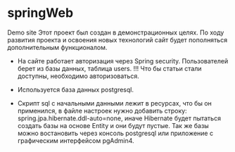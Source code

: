 # springWeb
Demo site
Этот проект был создан в демонстрационных целях. По ходу развития проекта и освоения новых технологий сайт будет пополняться дополнительным функционалом.

- На сайте работает авторизация через Spring security. Пользователей берет из базы данных, таблица users.
!!! Что бы статьи стали доступны, необходимо авторизоваться.

- Используется база данных postgresql.
- Скрипт sql с начальными данными лежит в ресурсах, что бы он применился, в файле настроек нужно добавить строку: spring.jpa.hibernate.ddl-auto=none, 
иначе Hibernate будет пытаться создать базы на основе Entity и они будут пустые. Так же базы можно востановить через консоль postgresql или приложение с графическим интерфейсом pgAdmin4.
